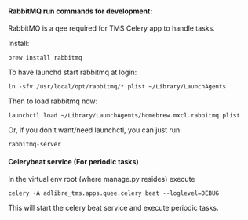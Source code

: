 #### RabbitMQ run commands for development:

RabbitMQ is a qee required for TMS Celery app to handle tasks.

Install:

    brew install rabbitmq

To have launchd start rabbitmq at login:

    ln -sfv /usr/local/opt/rabbitmq/*.plist ~/Library/LaunchAgents

Then to load rabbitmq now:

    launchctl load ~/Library/LaunchAgents/homebrew.mxcl.rabbitmq.plist

Or, if you don't want/need launchctl, you can just run:

    rabbitmq-server

#### Celerybeat service (For periodic tasks)

In the virtual env root (where manage.py resides) execute

    celery -A adlibre_tms.apps.quee.celery beat --loglevel=DEBUG

This will start the celery beat service and execute periodic tasks. 